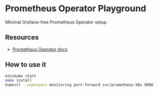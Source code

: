 # Prometheus Operator Playground

Minimal Grafana-free Prometheus Operator setup.

## Resources

- [Prometheus Operator docs](https://prometheus-operator.dev/docs/prologue/quick-start/)


## How to use it

```sh
minikube start
make install
kubectl --namespace monitoring port-forward svc/prometheus-k8s 9090
```
